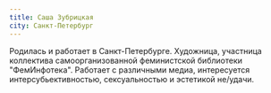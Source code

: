 ```yaml
---
title: Саша Зубрицкая
city: Санкт-Петербург
---
```


Родилась и работает в Санкт-Петербурге. Художница, участница коллектива самоорганизованной феминистской библиотеки "ФемИнфотека". Работает с различными медиа, интересуется интерсубьективностью, сексуальностью и эстетикой не/удачи.
